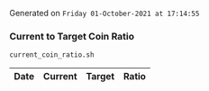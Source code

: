Generated on `Friday 01-October-2021 at 17:14:55`

### Current to Target Coin Ratio
`current_coin_ratio.sh`

Date|Current|Target|Ratio
---|---|---|---

